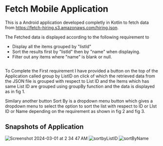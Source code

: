 # Fetch Mobile Application

This is a Android application developed completly in Kotlin to fetch data from https://fetch-hiring.s3.amazonaws.com/hiring.json.

The Fetched data is displayed according to the following requirement to

 - Display all the items grouped by "listId"
 - Sort the results first by "listId" then by "name" when displaying.
 - Filter out any items where "name" is blank or null.

##

To Complete the First requirement I have provided a button on the top of the Application called group by ListID on click of which the retrieved data from the JSON file is grouped with respect to List ID and the Items which has same List ID are grouped using groupBy function and the data is displayed as in fig 1.

Similary another button Sort By is a dropdown menu button which gives a dropdown menu to select the option to sort the list with respect to ID or LIst ID or Name depending on the requirement as shown in fig 2 and fig 3.

## Snapshots of Application
![Screenshot 2024-03-01 at 2 34 47 AM](https://github.com/Surabhijj/Fetch-Mobile-Application/assets/73160422/ecb65968-d569-43b9-b174-d806418fa9d7)
 ![sortbyListID](https://github.com/Surabhijj/Fetch-Mobile-Application/assets/73160422/09ffac04-d438-41cb-953e-e90b4fcff168)
 ![sortByName](https://github.com/Surabhijj/Fetch-Mobile-Application/assets/73160422/30b032b6-28e3-42cc-b4bd-9fd284061eb4)
